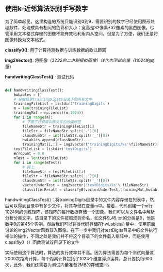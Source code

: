 ## 使用k-近邻算法识别手写数字

为了简单起见，这里构造的系统只能识别0到9，需要识别的数字已经使用图形处理软件，处理成具有相同的色彩和大小：宽高是32像素*32像素的黑白图像。尽管采用文本格式存储的图像不能有效地利用内从空间，但是为了方便，我们还是将图像转换为文本格式。

**classify0()**: 用于计算待测数据与训练数据的欧式距离

**img2Vector()**: 将图像（32*32的二进制模拟图像）转化为测试向量（1*1024的向量）

**handwritingClassTest()** : 测试代码

```python

def handwritingClassTest():
    hwLables = []
    # 获取目录trainingDigits目录下的所有文件
    trainingFileList = listdir('trainingDigits')
    m = len(trainingFileList)
    trainingMat = np.zeros((m,1024))
    for i in range(m):
        # 下面三行获取训练文件的分类标签
        fileNameStr = trainingFileList[i]
        fileStr = fileNameStr.split('.')[0]
        classNumStr = int(fileStr.split('_')[0])
        hwLables.append(classNumStr)
        trainingMat[i,:] = img2vector('trainingDigits/%s'%fileNameStr)
    testFileList = listdir('testDigits')
    errcount = 0.0
    mTest = len(testFileList)
    for i in range(mTest):
        # 同上
        fileNameStr = testFileList[i]
        fileStr = fileNameStr.split('.')[0]
        classNumStr = int(fileStr.split('_')[0])
        vectorUnderTest = img2vector('testDigits/%s'% fileNameStr)
        classifierResult = classify0(vectorUnderTest,trainingMat,hwLables,3)
```

handwritingClassTest()：将trainingDigits目录中的文件内容存储在列表中，然后可以得到目录中有多少文件，将其存储在变量m中。接着，代码创建一个m行1024列的训练矩阵，该矩阵的每行数据存储一个图像。我们可以从文件名中解析分析分类文字。该目录下的文件按照规则命名，如文件9_45.txt的分类是9，他是数字9的第45个实例。然后我们可以将类代码存储在hwLables向量中，使用前面讨论的img2Vector函数载入图像。在下一步中我们对testDigits目录中的文件执行相似的操作，不同之处是我们并不将这个目录下的文件载入矩阵中，而是使用classifiy0（）函数测试该目录下的文件


实际使用这个算法时，算法的执行效率并不高。因为算法需要为每个测试向量做2000次距离计算，每个距离计算包括了1024个维度浮点运算，总计要执行900次，此外，我们还需要为测试向量准备2MB的存储空间。




